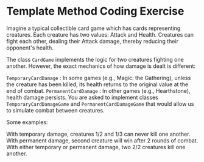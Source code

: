 # Template Method Coding Exercise
Imagine a typical collectible card game which has cards representing creatures. Each creature has two values: Attack and Health. Creatures can fight each other, dealing their Attack damage, thereby reducing their opponent's health.

The class `CardGame` implements the logic for two creatures fighting one another. However, the exact mechanics of how damage is dealt is different:

`TemporaryCardDamage` : In some games (e.g., Magic: the Gathering), unless the creature has been killed, its health returns to the original value at the end of combat.
`PermanentCardDamage` : In other games (e.g., Hearthstone), health damage persists.
You are asked to implement classes `TemporaryCardDamageGame` and `PermanentCardDamageGame` that would allow us to simulate combat between creatures.

Some examples:

With temporary damage, creatures 1/2 and 1/3 can never kill one another. With permanent damage, second creature will win after 2 rounds of combat.
With either temporary or permanent damage, two 2/2 creatures kill one another.